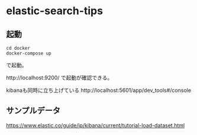 # elastic-search-tips

## 起動

```shell
cd docker
docker-compose up
```

で起動。

http://localhost:9200/
で起動が確認できる。

kibanaも同時に立ち上げている
http://localhost:5601/app/dev_tools#/console

## サンプルデータ
https://www.elastic.co/guide/jp/kibana/current/tutorial-load-dataset.html